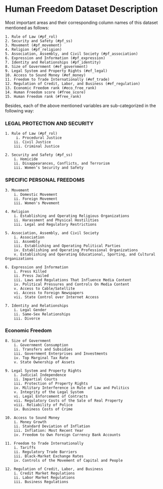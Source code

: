 # Human Freedom Dataset Description

Most important areas and their corresponding column names of this dataset mentioned as follows: 

    1. Rule of Law (#pf_rol)
    2. Security and Safety (#pf_ss)
    3. Movement (#pf_movement)
    4. Religion (#pf_religion)
    5. Association, Assembly, and Civil Society (#pf_association)
    6. Expression and Information (#pf_expression)
    7. Identity and Relationships (#pf_identity)
    8. Size of Government (#ef_government)
    9. Legal System and Property Rights (#ef_legal)
    10. Access to Sound Money (#ef_money)
    11. Freedom to Trade Internationally (#ef_trade)
    12. Regulation of Credit, Labor, and Business (#ef_regulation)
    13. Economic Freedom rank (#eco_free_rank)
    14. Human Freedom score (#free_score)
    15. Human Freedom rank (#free_rank)
   
   
Besides, each of the above mentioned variables are sub-categorized in the following way:

### LEGAL PROTECTION AND SECURITY

    1. Rule of Law (#pf_rol)
         i. Procedural Justice 
        ii. Civil Justice
        iii. Criminal Justice

    2. Security and Safety (#pf_ss)
        i. Homicide 
        ii. Disappearances, Conflicts, and Terrorism 
        iii. Women’s Security and Safety 
        
### SPECIFIC PERSONAL FREEDOMS

    3. Movement
        i. Domestic Movement
        ii. Foreign Movement
        iii. Women's Movement
     
    4. Religion
        i. Establishing and Operating Religious Organizations 
        ii. Harassment and Physical Hostilities 
        iii. Legal and Regulatory Restrictions 
    
    5. Association, Assembly, and Civil Society
        i. Association 
        ii. Assembly 
        iii. Establishing and Operating Political Parties 
        iv. Establishing and Operating Professional Organizations 
        v. Establishing and Operating Educational, Sporting, and Cultural Organizations 

    6. Expression and Information
        i. Press Killed 
        ii. Press Jailed 
        iii. Laws and Regulations That Influence Media Content 
        iv. Political Pressures and Controls On Media Content 
        v. Access to Cable/Satellite 
        vi. Access to Foreign Newspapers 
        vii. State Control over Internet Access 
        
    7. Identity and Relationships
        i. Legal Gender 
        ii. Same-Sex Relationships 
        iii. Divorce


### Economic Freedom
       
    8. Size of Government
        i. Government Consumption 
        ii. Transfers and Subsidies 
        iii. Government Enterprises and Investments 
        iv. Top Marginal Tax Rate 
        v. State Ownership of Assets 
        
    9. Legal System and Property Rights
        i. Judicial Independence 
        ii. Impartial Courts 
        iii. Protection of Property Rights 
        iv. Military Interference in Rule of Law and Politics 
        v. Integrity of the Legal System 
        vi. Legal Enforcement of Contracts 
        vii. Regulatory Costs of the Sale of Real Property 
        viii. Reliability of Police 
        ix. Business Costs of Crime 
      
    10. Access to Sound Money
        i. Money Growth 
        ii. Standard Deviation of Inflation 
        iii. Inflation: Most Recent Year
        iv. Freedom to Own Foreign Currency Bank Accounts 
        
    11. Freedom to Trade Internationally
        i. Tariffs 
        ii. Regulatory Trade Barriers 
        iii. Black-Market Exchange Rates 
        iv. Controls of the Movement of Capital and People 
        
    12. Regulation of Credit, Labor, and Business
        i. Credit Market Regulations 
        ii. Labor Market Regulations 
        iii. Business Regulations 



    
    
    
    
